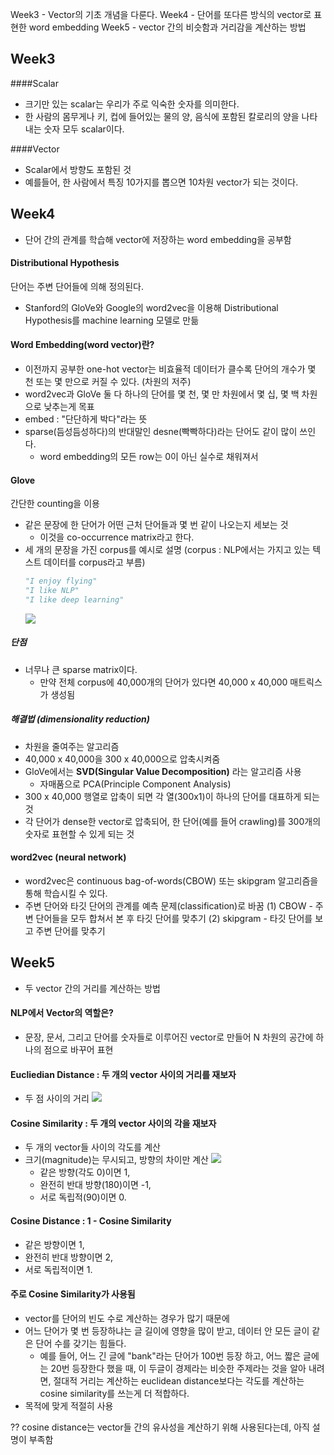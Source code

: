 Week3 - Vector의 기초 개념을 다룬다.
Week4 - 단어를 또다른 방식의 vector로 표현한 word embedding
Week5 - vector 간의 비슷함과 거리감을 계산하는 방법

## Week3
####Scalar
  - 크기만 있는 scalar는 우리가 주로 익숙한 숫자를 의미한다.
  - 한 사람의 몸무게나 키, 컵에 들어있는 물의 양, 음식에 포함된 칼로리의 양을 나타내는 숫자 모두 scalar이다.

####Vector
  - Scalar에서 방향도 포함된 것
  - 예를들어, 한 사람에서 특징 10가지를 뽑으면 10차원 vector가 되는 것이다.

## Week4
- 단어 간의 관계를 학습해 vector에 저장하는 word embedding을 공부함
#### Distributional Hypothesis
단어는 주변 단어들에 의해 정의된다.

- Stanford의 GloVe와 Google의 word2vec을 이용해 Distributional Hypothesis를 machine learning 모델로 만듦

#### Word Embedding(word vector)란?
- 이전까지 공부한 one-hot vector는 비효율적 데이터가 클수록 단어의 개수가 몇 천 또는 몇 만으로 커질 수 있다. (차원의 저주)
- word2vec과 GloVe 둘 다 하나의 단어를 몇 천, 몇 만 차원에서 몇 십, 몇 백 차원으로 낮추는게 목표
- embed : "단단하게 박다"라는 뜻
- sparse(듬성듬성하다)의 반대말인 desne(빡빡하다)라는 단어도 같이 많이 쓰인다.
  - word embedding의 모든 row는 0이 아닌 실수로 채워져서

#### Glove
간단한 counting을 이용

- 같은 문장에 한 단어가 어떤 근처 단어들과 몇 번 같이 나오는지 세보는 것
  - 이것을 co-occurrence matrix라고 한다.
- 세 개의 문장을 가진 corpus를 예시로 설명 (corpus : NLP에서는 가지고 있는 텍스트 데이터를 corpus라고 부름)
  ```python
  "I enjoy flying"
  "I like NLP"
  "I like deep learning"
  ```
  ![](https://jiho-ml.com/content/images/2019/11/oJEie.png)

##### 단점
- 너무나 큰 sparse matrix이다.
  - 만약 전체 corpus에 40,000개의 단어가 있다면 40,000 x 40,000 매트릭스가 생성됨

##### 해결법 (dimensionality reduction)
- 차원을 줄여주는 알고리즘
- 40,000 x 40,000을 300 x 40,000으로 압축시켜줌
- GloVe에서는 **SVD(Singular Value Decomposition)** 라는 알고리즘 사용
  - 자매품으로 PCA(Principle Component Analysis)
- 300 x 40,000 행열로 압축이 되면 각 열(300x1)이 하나의 단어를 대표하게 되는것
- 각 단어가 dense한 vector로 압축되어, 한 단어(예를 들어 crawling)를 300개의 숫자로 표현할 수 있게 되는 것

#### word2vec (neural network)
- word2vec은 continuous bag-of-words(CBOW) 또는 skipgram 알고리즘을 통해 학습시킬 수 있다.
- 주변 단어와 타깃 단어의 관계를 예측 문제(classification)로 바꿈
  (1) CBOW - 주변 단어들을 모두 합쳐서 본 후 타깃 단어를 맞추기
  (2) skipgram - 타깃 단어를 보고 주변 단어를 맞추기

## Week5
- 두 vector 간의 거리를 계산하는 방법

#### NLP에서 Vector의 역할은?
- 문장, 문서, 그리고 단어를 숫자들로 이루어진 vector로 만들어 N 차원의 공간에 하나의 점으로 바꾸어 표현

#### Eucliedian Distance : 두 개의 vector 사이의 거리를 재보자
- 두 점 사이의 거리
![](https://jiho-ml.com/content/images/2020/05/eucliedean.png)

#### Cosine Similarity : 두 개의 vector 사이의 각을 재보자
- 두 개의 vector들 사이의 각도를 계산
- 크기(magnitude)는 무시되고, 방향의 차이만 계산
![](https://jiho-ml.com/content/images/2020/01/cosine-similarity2.png)
  - 같은 방향(각도 0)이면 1,
  - 완전히 반대 방향(180)이면 -1,
  - 서로 독립적(90)이면 0.

#### Cosine Distance : 1 - Cosine Similarity
- 같은 방향이면 1,
- 완전히 반대 방향이면 2,
- 서로 독립적이면 1.

#### 주로 Cosine Similarity가 사용됨
  - vector를 단어의 빈도 수로 계산하는 경우가 많기 때문에
  - 어느 단어가 몇 번 등장하냐는 글 길이에 영향을 많이 받고, 데이터 안 모든 글이 같은 단어 수를 갖기는 힘들다.
    - 예를 들어, 어느 긴 글에 "bank"라는 단어가 100번 등장 하고, 어느 짧은 글에는 20번 등장한다 했을 때, 이 두글이 경제라는 비슷한 주제라는 것을 알아 내려면, 절대적 거리는 계산하는 euclidean distance보다는 각도를 계산하는 cosine similarity를 쓰는게 더 적합하다.
  - 목적에 맞게 적절히 사용

?? cosine distance는 vector들 간의 유사성을 계산하기 위해 사용된다는데, 아직 설명이 부족함
